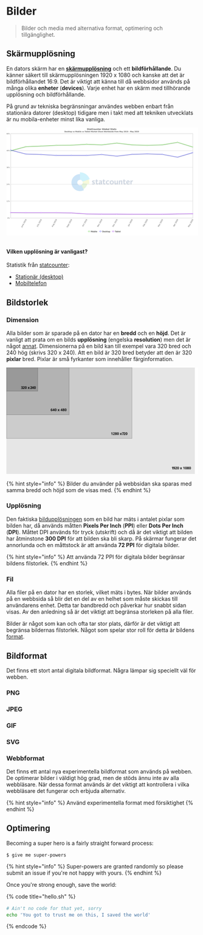 # Bilder

> Bilder och media med alternativa format, optimering och tillgänglighet.

## Skärmupplösning

En dators skärm har en [**skärmupplösning**](https://sv.wikipedia.org/wiki/Sk%C3%A4rmuppl%C3%B6sning) och ett **bildförhållande**. Du känner säkert till skärmupplösningen 1920 x 1080 och kanske att det är bildförhållandet 16:9. Det är viktigt att känna till då webbsidor används på många olika **enheter** \(**devices**\). Varje enhet har en skärm med tillhörande upplösning och bildförhållande.

På grund av tekniska begränsningar användes webben enbart från stationära datorer \(desktop\) tidigare men i takt med att tekniken utvecklats är nu mobila-enheter minst lika vanliga.

![Mobila-enheter har st&#xF6;rst marknadsandel enligt statcounter](../.gitbook/assets/statcounter-comparison-ww-monthly-201905-202005.png)

## 

#### Vilken upplösning är vanligast?

Statistik från [statcounter](https://gs.statcounter.com/):

* [Stationär \(desktop\)](https://gs.statcounter.com/screen-resolution-stats/desktop/worldwide)
* [Mobiltelefon](https://gs.statcounter.com/screen-resolution-stats/mobile/worldwide)

## Bildstorlek

### Dimension

Alla bilder som är sparade på en dator har en **bredd** och en **höjd**. Det är vanligt att prata om en bilds **upplösning** \(engelska **resolution**\) men det är något [annat](bilder.md#upploesning). Dimensionerna på en bild kan till exempel vara 320 bred och 240 hög \(skrivs 320 x 240\). Att en bild är 320 bred betyder att den är 320 **pixlar** bred. Pixlar är små fyrkanter som innehåller färginformation.

![Bild-dimensioner och dess storleks-relation](../.gitbook/assets/size-relation.svg)

{% hint style="info" %}
Bilder du använder på webbsidan ska sparas med samma bredd och höjd som de visas med.
{% endhint %}

### Upplösning

Den faktiska [bildupplösningen](https://sv.wikipedia.org/wiki/Bilduppl%C3%B6sning) som en bild har mäts i antalet pixlar som bilden har, då används måtten **Pixels Per Inch** \(**PPI**\) eller **Dots Per Inch** \(**DPI**\). Måttet DPI används för tryck \(utskrift\) och då är det viktigt att bilden har åtminstone **300 DPI** för att bilden ska bli skarp. På skärmar fungerar det annorlunda och en måttstock är att använda **72 PPI** för digitala bilder.

{% hint style="info" %}
Att använda 72 PPI för digitala bilder begränsar bildens filstorlek.
{% endhint %}

### Fil

Alla filer på en dator har en storlek, vilket mäts i bytes. När bilder används på en webbsida så blir det en del av en helhet som måste skickas till användarens enhet. Detta tar bandbredd och påverkar hur snabbt sidan visas. Av den anledning så är det viktigt att begränsa storleken på alla filer.

Bilder är något som kan och ofta tar stor plats, därför är det viktigt att begränsa bildernas filstorlek. Något som spelar stor roll för detta är bildens [format](bilder.md#bildformat).

## Bildformat

Det finns ett stort antal digitala bildformat. Några lämpar sig speciellt väl för webben.

### PNG

### JPEG

### GIF

### SVG

### Webbformat

Det finns ett antal nya experimentella bildformat som används på webben. De optimerar bilder i väldigt hög grad, men de stöds ännu inte av alla webbläsare. När dessa format används är det viktigt att kontrollera i vilka webbläsare det fungerar och erbjuda alternativ.

{% hint style="info" %}
Använd experimentella format med försiktighet
{% endhint %}

## Optimering

Becoming a super hero is a fairly straight forward process:

```
$ give me super-powers
```

{% hint style="info" %}
 Super-powers are granted randomly so please submit an issue if you're not happy with yours.
{% endhint %}

Once you're strong enough, save the world:

{% code title="hello.sh" %}
```bash
# Ain't no code for that yet, sorry
echo 'You got to trust me on this, I saved the world'
```
{% endcode %}



